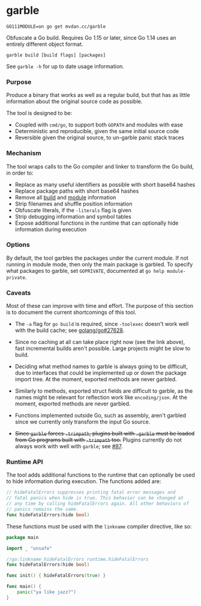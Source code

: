 # garble

	GO111MODULE=on go get mvdan.cc/garble

Obfuscate a Go build. Requires Go 1.15 or later, since Go 1.14 uses an entirely
different object format.

	garble build [build flags] [packages]

See `garble -h` for up to date usage information.

### Purpose

Produce a binary that works as well as a regular build, but that has as little
information about the original source code as possible.

The tool is designed to be:

* Coupled with `cmd/go`, to support both `GOPATH` and modules with ease
* Deterministic and reproducible, given the same initial source code
* Reversible given the original source, to un-garble panic stack traces

### Mechanism

The tool wraps calls to the Go compiler and linker to transform the Go build, in
order to:

* Replace as many useful identifiers as possible with short base64 hashes
* Replace package paths with short base64 hashes
* Remove all [build](https://golang.org/pkg/runtime/#Version) and [module](https://golang.org/pkg/runtime/debug/#ReadBuildInfo) information
* Strip filenames and shuffle position information
* Obfuscate literals, if the `-literals` flag is given
* Strip debugging information and symbol tables
* Expose additional functions in the runtime that can optionally hide
  information during execution

### Options

By default, the tool garbles the packages under the current module. If not
running in module mode, then only the main package is garbled. To specify what
packages to garble, set `GOPRIVATE`, documented at `go help module-private`.

### Caveats

Most of these can improve with time and effort. The purpose of this section is
to document the current shortcomings of this tool.

* The `-a` flag for `go build` is required, since `-toolexec` doesn't work well
  with the build cache; see [golang/go#27628](https://github.com/golang/go/issues/27628).

* Since no caching at all can take place right now (see the link above), fast
  incremental builds aren't possible. Large projects might be slow to build.

* Deciding what method names to garble is always going to be difficult, due to
  interfaces that could be implemented up or down the package import tree. At
  the moment, exported methods are never garbled.

* Similarly to methods, exported struct fields are difficult to garble, as the
  names might be relevant for reflection work like `encoding/json`. At the
  moment, exported methods are never garbled.

* Functions implemented outside Go, such as assembly, aren't garbled since we
  currently only transform the input Go source.

* ~~Since `garble` forces `-trimpath`, plugins built with `-garble` must be loaded
  from Go programs built with `-trimpath` too.~~ Plugins currently do not always
  work with well with `garble`; see [#87](https://github.com/mvdan/garble/issues/87).

### Runtime API

The tool adds additional functions to the runtime that can optionally be used to
hide information during execution. The functions added are:

```go
// hideFatalErrors suppresses printing fatal error messages and
// fatal panics when hide is true. This behavior can be changed at 
// any time by calling hideFatalErrors again. All other behaviors of 
// panics remains the same.
func hideFatalErrors(hide bool)
```

These functions must be used with the `linkname` compiler directive, like so:

```go
package main

import _ "unsafe"

//go:linkname hideFatalErrors runtime.hideFatalErrors
func hideFatalErrors(hide bool)

func init() { hideFatalErrors(true) }

func main() {
	panic("ya like jazz?")
}
```
